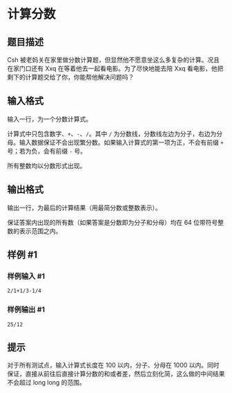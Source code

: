 # 计算分数

## 题目描述

Csh 被老妈关在家里做分数计算题，但显然他不愿意坐这么多复杂的计算。况且在家门口还有 Xxq 在等着他去一起看电影。为了尽快地能去陪 Xxq 看电影，他把剩下的计算题交给了你，你能帮他解决问题吗？


## 输入格式

输入一行，为一个分数计算式。

计算式中只包含数字、`+`、`-`、`/`。其中 `/` 为分数线，分数线左边为分子，右边为分母。输入数据保证不会出现繁分数。如果输入计算式的第一项为正，不会有前缀 `+` 号；若为负，会有前缀 `-` 号。

所有整数均以分数形式出现。

## 输出格式

输出一行，为最后的计算结果（用最简分数或整数表示）。

保证答案内出现的所有数（如果答案是分数即为分子和分母）均在 64 位带符号整数的表示范围之内。


## 样例 #1

### 样例输入 #1
```
2/1+1/3-1/4
```

### 样例输出 #1

```
25/12
```

## 提示

对于所有测试点，输入计算式长度在 100 以内，分子、分母在 1000 以内。同时保证，直接从前往后直接计算分数的和或者差，然后立刻化简，这么做的中间结果不会超过 long long 的范围。

